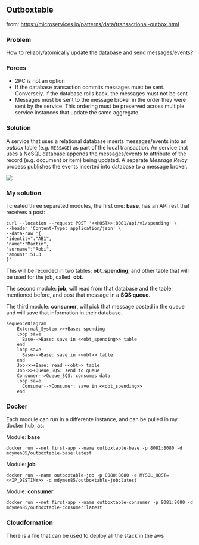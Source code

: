 
## Outboxtable

from: https://microservices.io/patterns/data/transactional-outbox.html

### Problem
How to reliably/atomically update the database and send messages/events?

### Forces
-   2PC is not an option
-   If the database transaction commits messages must be sent. Conversely, if the database rolls back, the messages must not be sent
-   Messages must be sent to the message broker in the order they were sent by the service. This ordering must be preserved across multiple service instances that update the same aggregate.

### Solution
A service that uses a relational database inserts messages/events into an _outbox_ table (e.g. `MESSAGE`) as part of the local transaction. An service that uses a NoSQL database appends the messages/events to attribute of the record (e.g. document or item) being updated. A separate _Message Relay_ process publishes the events inserted into database to a message broker.

![](https://microservices.io/i/patterns/data/ReliablePublication.png)
### My solution

I created three separeted modules, the first one: **base**, has an API rest that receives a post:
```
curl --location --request POST '<<HOST>>:8081/api/v1/spending' \
--header 'Content-Type: application/json' \
--data-raw '{
"identity":"AB1",
"name":"Martin",
"surname":"Robi",
"amount":51.3
}'

```
This will be recorded in two tables: **obt_spending**, and other table that will be used for the job, called: **obt**.

The second module: **job**, will read from that database and the table mentioned before, and post that message in a **SQS queue**. 

The third module: **consumer**, will pick that message posted in the queue and will save that information in their database.

```mermaid
sequenceDiagram
    External_System->>+Base: spending
    loop save
      Base-->Base: save in <<obt_spending>> table
    end
    loop save
      Base-->Base: save in <<obt>> table
    end   
    Job->>+Base: read <<obt>> table
    Job->>+Queue_SQS: send to queue
    Consumer-->Queue_SQS: consumes data
    loop save
      Consumer-->Consumer: save in <<obt_spending>>
    end
```

### Docker

Each module can run in a differente instance, and can be pulled in my docker hub, as:

Module: **base**
    
    docker run --net first-app --name outboxtable-base -p 8081:8080 -d mdymen85/outboxtable-base:latest

Module: **job**
    
    docker run --name outboxtable-job -p 8080:8080 -e MYSQL_HOST=<<IP_DESTINY>> -d mdymen85/outboxtable-job:latest

Module: **consumer**
    
    docker run --net first-app --name outboxtable-consumer -p 8081:8080 -d mdymen85/outboxtable-consumer:latest

### Cloudformation

There is a file that can be used to deploy all the stack in the aws




